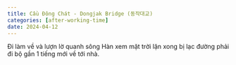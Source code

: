 ```yaml
---
title: Cầu Đông Chát - Dongjak Bridge (동작대교)
categories: [after-working-time]
date: 2024-04-12
---
```


Đi làm về và lượn lờ quanh sông Hàn xem mặt trời lặn xong bị lạc đường phải đi bộ gần 1 tiếng mới về tới nhà.


